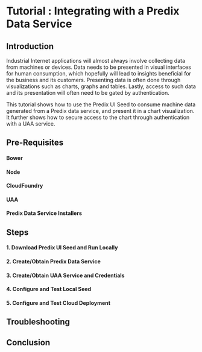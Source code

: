 # Tutorial : Integrating with a Predix Data Service

## Introduction
Industrial Internet applications will almost always involve collecting data from machines or devices.  Data needs to be presented in visual interfaces for human consumption, which hopefully will lead to insights beneficial for the business and its customers.  Presenting data is often done through visualizations such as charts, graphs and tables.  Lastly, access to such data and its presentation will often need to be gated by authentication.

This tutorial shows how to use the Predix UI Seed to consume machine data generated from a Predix data service, and present it in a chart visualization.  It further shows how to secure access to the chart through authentication with a UAA service.

## Pre-Requisites

#### Bower
#### Node
#### CloudFoundry
#### UAA
#### Predix Data Service Installers

## Steps

#### 1. Download Predix UI Seed and Run Locally
#### 2. Create/Obtain Predix Data Service
#### 3. Create/Obtain UAA Service and Credentials
#### 4. Configure and Test Local Seed
#### 5. Configure and Test Cloud Deployment

## Troubleshooting

## Conclusion

